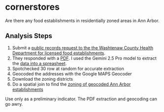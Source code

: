 # cornerstores
Are there any food establishments in residentially zoned areas in Ann Arbor.

## Analysis Steps
1. Submit a [public records request to the the Washtenaw County Health Department for licensed food establishments](https://www.muckrock.com/foi/washtenaw-county-16744/food-establishment-licenses-188216/#).
2. They responded with a [PDF](./raw/RESTAURANT_LISTING.pdf). I used the Gemini 2.5 Pro model to extract the [data into a spreasheet](./processed/establishments.csv).
3. Spotchecked 30 row at random for accurate extraction
4. Geocoded the addresses with the Google MAPS Geocoder
5. Download the zoning districts
6. Do a spatial join to find the [zoning of geocoded Ann Arbor establishments](https://www.google.com/maps/place/42%C2%B016'56.6%22N+83%C2%B044'13.4%22W/@42.2822057,-83.7370509,3a,75y,0.45h,90t/data=!3m7!1e1!3m5!1sP9j9QAiTqm1qeKIfxYRe1w!2e0!6shttps:%2F%2Fstreetviewpixels-pa.googleapis.com%2Fv1%2Fthumbnail%3Fcb_client%3Dmaps_sv.tactile%26w%3D900%26h%3D600%26pitch%3D0%26panoid%3DP9j9QAiTqm1qeKIfxYRe1w%26yaw%3D0.45236358!7i16384!8i8192!4m4!3m3!8m2!3d42.282378!4d-83.7370491?entry=ttu&g_ep=EgoyMDI1MDYyMy4yIKXMDSoASAFQAw%3D%3Do)

Use only as a preliminary indicator. The PDF extraction and geocoding can go awry.

